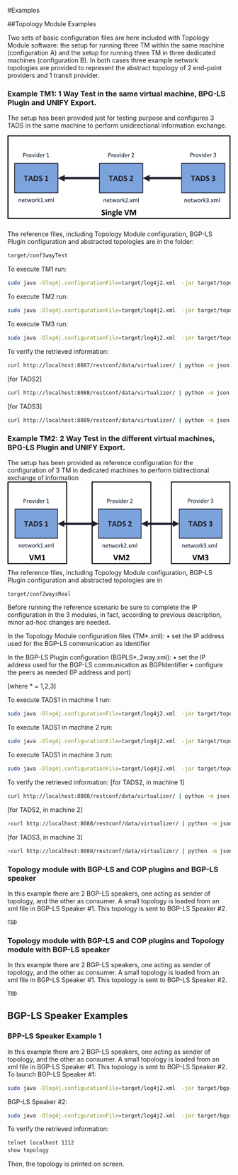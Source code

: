 #Examples 

##Topology Module Examples

Two sets of basic configuration files are here included with Topology Module software: the setup for running three TM within the same machine (configuration A) and the setup for running three TM in three dedicated machines (configuration B). In both cases three example network topologies are provided to represent the abstract topology of 2 end-point providers and 1 transit provider.

### Example TM1: 1 Way Test in the same virtual machine, BPG-LS Plugin and UNIFY Export.

The setup has been provided just for testing purpose and configures 3 TADS in the same machine to perform unidirectional information exchange.

![1WayTest](figures/1wayTest.png?raw=true "Test with 3 TM")

The reference files, including Topology Module configuration, BGP-LS Plugin configuration and abstracted topologies are in the folder:
  ```bash
target/conf1wayTest
  ```

To execute TM1 run:
  ```bash
  sudo java -Dlog4j.configurationFile=target/log4j2.xml  -jar target/topology-1.3.3-shaded.jar target/conf1wayTest/TM1.xml
  ```

To execute TM2 run:
   ```bash
 sudo java -Dlog4j.configurationFile=target/log4j2.xml  -jar target/topology-1.3.3-shaded.jar target/conf1wayTest/TM2.xml
  ```

To execute TM3 run:
   ```bash
 sudo java -Dlog4j.configurationFile=target/log4j2.xml  -jar target/topology-1.3.3-shaded.jar target/conf1wayTest/TM3.xml
  ```

To verify the retrieved information:
  ```bash
curl http://localhost:8087/restconf/data/virtualizer/ | python -m json.tool     
  ```
[for TADS2]
  ```bash
curl http://localhost:8088/restconf/data/virtualizer/ | python -m json.tool     
  ```
[for TADS3]
  ```bash
curl http://localhost:8089/restconf/data/virtualizer/ | python -m json.tool
   ```
  
### Example TM2:   2 Way Test in the different virtual machines, BPG-LS Plugin and UNIFY Export.
The setup has been provided as reference configuration for the configuration of 3 TM in dedicated machines to perform bidirectional exchange of information 
![1WayTest](figures/2wayTest.png?raw=true "Test with 3 TM in 3 different machines")
The reference files, including Topology Module configuration, BGP-LS Plugin configuration and abstracted topologies are in
   ```bash
target/conf2waysReal
  ```
Before running the reference scenario be sure to complete the IP configuration in the 3 modules, in fact, according to previous description, minor ad-hoc changes are needed.

In the Topology Module configuration files (TM*.xml): 
•	set the IP address used for the BGP-LS communication as Identifier

In the BGP-LS Plugin configuration (BGPLS*_2way.xml):
•	set the IP address used for the BGP-LS communication as BGPIdentifier
•	configure the peers as needed (IP address and port) 

[where * = 1,2,3] 

To execute TADS1 in machine 1 run:
  ```bash
  sudo java -Dlog4j.configurationFile=target/log4j2.xml  -jar target/topology-1.3.3-shaded.jar target/conf1wayTest/TM1.xml
  ```

To execute TADS1 in machine 2 run:
   ```bash
 sudo java -Dlog4j.configurationFile=target/log4j2.xml  -jar target/topology-1.3.3-shaded.jar target/conf1wayTest/TM2.xml
  ```

To execute TADS1 in machine 3 run:
   ```bash
 sudo java -Dlog4j.configurationFile=target/log4j2.xml  -jar target/topology-1.3.3-shaded.jar target/conf1wayTest/TM3.xml
  ```

To verify the retrieved information:
[for TADS2, in machine 1]
  ```bash
curl http://localhost:8088/restconf/data/virtualizer/ | python -m json.tool     
  ```
[for TADS2, in machine 2]
  ```bash
>curl http://localhost:8088/restconf/data/virtualizer/ | python -m json.tool     
  ```
[for TADS3, in machine 3]
  ```bash
>curl http://localhost:8088/restconf/data/virtualizer/ | python -m json.tool
   ```
###  Topology module with BGP-LS and COP plugins and BGP-LS speaker

In this example there are 2 BGP-LS speakers, one acting as sender of topology, and the other as consumer. A small topology is loaded from an xml file in BGP-LS Speaker #1. This topology is sent to BGP-LS Speaker #2.  
  ```bash
TBD
  ```
### Topology module with BGP-LS and COP plugins and Topology module with BGP-LS speaker

In this example there are 2 BGP-LS speakers, one acting as sender of topology, and the other as consumer. A small topology is loaded from an xml file in BGP-LS Speaker #1. This topology is sent to BGP-LS Speaker #2.  
  ```bash
TBD
  ```
## BGP-LS Speaker Examples

### BPP-LS Speaker Example 1  

In this example there are 2 BGP-LS speakers, one acting as sender of topology, and the other as consumer. A small topology is loaded from an xml file in BGP-LS Speaker #1. This topology is sent to BGP-LS Speaker #2.  
To launch BGP-LS Speaker #1:
  ```bash
sudo java -Dlog4j.configurationFile=target/log4j2.xml  -jar target/bgp-ls-speaker-jar-with-dependencies.jar target/bgpls_example1/BGP4Parameters_1.xml
 ```
 BGP-LS Speaker #2:
  ```bash
sudo java -Dlog4j.configurationFile=target/log4j2.xml  -jar target/bgp-ls-speaker-jar-with-dependencies.jar target/bgpls_example1/BGP4Parameters_2.xml
 ```
To verify the retrieved information:
  ```bash
telnet localhost 1112
show topology
 ```
Then, the topology is printed on screen.
